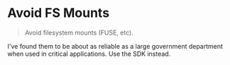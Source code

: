 # Avoid FS Mounts

> Avoid filesystem mounts (FUSE, etc).

I've found them to be about as reliable as a large government department when used in critical applications. Use the SDK instead.
